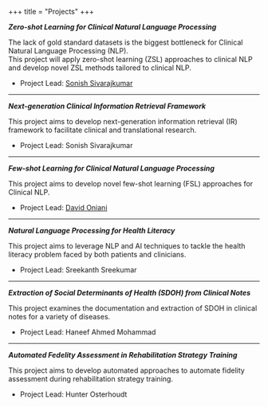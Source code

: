 +++
title = "Projects"
+++

**_Zero-shot Learning for Clinical Natural Language Processing_**

The lack of gold standard datasets is the biggest bottleneck for Clinical Natural Language
Processing (NLP).  
This project will apply zero-shot learning (ZSL) approaches to clinical NLP and develop novel ZSL
methods tailored to clinical NLP.

- Project Lead: [Sonish Sivarajkumar][sonish]

---

**_Next-generation Clinical Information Retrieval Framework_**

This project aims to develop next-generation information retrieval (IR) framework to facilitate
clinical and translational research.

- Project Lead: Sonish Sivarajkumar

---

**_Few-shot Learning for Clinical Natural Language Processing_**

This project aims to develop novel few-shot learning (FSL) approaches for Clinical NLP.

- Project Lead: [David Oniani][david]

---

**_Natural Language Processing for Health Literacy_**

This project aims to leverage NLP and AI techniques to tackle the health literacy problem faced by
both patients and clinicians.

- Project Lead: Sreekanth Sreekumar

---

**_Extraction of Social Determinants of Health (SDOH) from Clinical Notes_**

This project examines the documentation and extraction of SDOH in clinical notes for a variety of
diseases.

- Project Lead: Haneef Ahmed Mohammad

---

**_Automated Fedelity Assessment in Rehabilitation Strategy Training_**

This project aims to develop automated approaches to automate fidelity assessment during
rehabilitation strategy training.

- Project Lead: Hunter Osterhoudt

[david]: https://davidoniani.com
[sonish]: https://sonishsivarajkumar.github.io/homepage/
